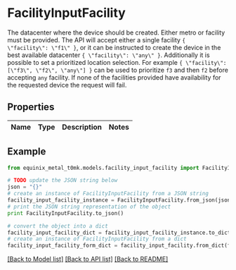 # FacilityInputFacility

The datacenter where the device should be created.  Either metro or facility must be provided.  The API will accept either a single facility `{ \"facility\": \"f1\" }`, or it can be instructed to create the device in the best available datacenter `{ \"facility\": \"any\" }`.  Additionally it is possible to set a prioritized location selection. For example `{ \"facility\": [\"f3\", \"f2\", \"any\"] }` can be used to prioritize `f3` and then `f2` before accepting `any` facility. If none of the facilities provided have availability for the requested device the request will fail.

## Properties
Name | Type | Description | Notes
------------ | ------------- | ------------- | -------------

## Example

```python
from equinix_metal_t0mk.models.facility_input_facility import FacilityInputFacility

# TODO update the JSON string below
json = "{}"
# create an instance of FacilityInputFacility from a JSON string
facility_input_facility_instance = FacilityInputFacility.from_json(json)
# print the JSON string representation of the object
print FacilityInputFacility.to_json()

# convert the object into a dict
facility_input_facility_dict = facility_input_facility_instance.to_dict()
# create an instance of FacilityInputFacility from a dict
facility_input_facility_form_dict = facility_input_facility.from_dict(facility_input_facility_dict)
```
[[Back to Model list]](../README.md#documentation-for-models) [[Back to API list]](../README.md#documentation-for-api-endpoints) [[Back to README]](../README.md)


